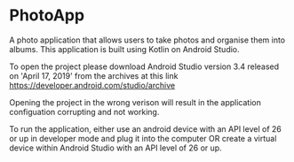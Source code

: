 # PhotoApp

A photo application that allows users to take photos and organise them into albums. This application is built using Kotlin on Android Studio.

To open the project please download Android Studio version 3.4 released on 
'April 17, 2019' from the archives at this link https://developer.android.com/studio/archive

Opening the project in the wrong verison will result in the application configuation 
corrupting and not working.

To run the application, either use an android device with an API level of 26 or up in 
developer mode and plug it into the computer OR create a virtual device within Android 
Studio with an API level of 26 or up.
